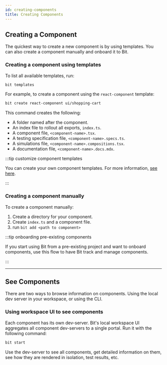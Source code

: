 ```yaml
---
id: creating-components
title: Creating Components
---
```


## Creating a Component

The quickest way to create a new component is by using templates. You can also create a component manually and onboard it to Bit.

### Creating a component using templates

To list all available templates, run:

```sh
bit templates
```

For example, to create a component using the `react-component` template:

```sh
bit create react-component ui/shopping-cart
```

This command creates the following:

* A folder named after the component.
* An index file to rollout all exports, `index.ts`.
* A component file, `<component-name>.tsx`.
* A testing specification file, `<component-name>.specs.ts`.
* A simulations file, `<component-name>.compositions.tsx`.
* A documentation file, `<component-name>.docs.mdx`.

:::tip customize component templates

You can create your own component templates. For more information, [see here](https://TODO).

:::

### Creating a component manually

To create a component manually:

1. Create a directory for your component.
1. Create `index.ts` and a component file.
1. run `bit add <path to component>`

:::tip onboarding pre-existing components

If you start using Bit from a pre-existing project and want to onboard components, use this flow to have Bit track and manage components.

:::

---

## See Components

There are two ways to browse information on components. Using the local dev server in your workspace, or using the CLI.

### Using workspace UI to see components

Each component has its own dev-server. Bit's local workspace UI aggregates all component dev-servers to a single portal. Run it with the following command:

```sh
bit start
```

Use the dev-server to see all components, get detailed information on them, see how they are rendered in isolation, test results, etc.